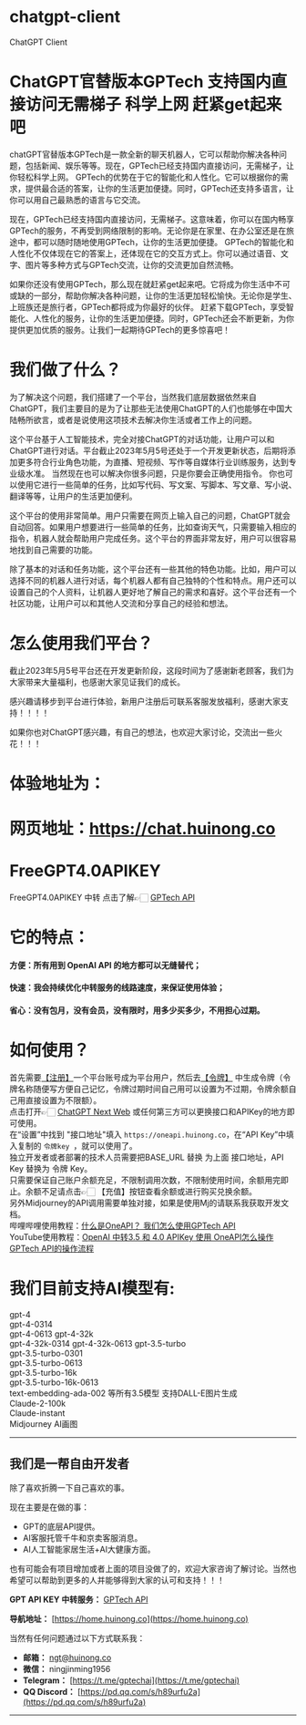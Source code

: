 # chatgpt-client
ChatGPT Client

# ChatGPT官替版本GPTech 支持国内直接访问无需梯子 科学上网 赶紧get起来吧

chatGPT官替版本GPTech是一款全新的聊天机器人，它可以帮助你解决各种问题，包括新闻、娱乐等等。现在，GPTech已经支持国内直接访问，无需梯子，让你轻松科学上网。
GPTech的优势在于它的智能化和人性化。它可以根据你的需求，提供最合适的答案，让你的生活更加便捷。同时，GPTech还支持多语言，让你可以用自己最熟悉的语言与它交流。

现在，GPTech已经支持国内直接访问，无需梯子。这意味着，你可以在国内畅享GPTech的服务，不再受到网络限制的影响。无论你是在家里、在办公室还是在旅途中，都可以随时随地使用GPTech，让你的生活更加便捷。
GPTech的智能化和人性化不仅体现在它的答案上，还体现在它的交互方式上。你可以通过语音、文字、图片等多种方式与GPTech交流，让你的交流更加自然流畅。

如果你还没有使用GPTech，那么现在就赶紧get起来吧。它将成为你生活中不可或缺的一部分，帮助你解决各种问题，让你的生活更加轻松愉快。无论你是学生、上班族还是旅行者，GPTech都将成为你最好的伙伴。
赶紧下载GPTech，享受智能化、人性化的服务，让你的生活更加便捷。同时，GPTech还会不断更新，为你提供更加优质的服务。让我们一起期待GPTech的更多惊喜吧！

# 我们做了什么？
为了解决这个问题，我们搭建了一个平台，当然我们底层数据依然来自ChatGPT，我们主要目的是为了让那些无法使用ChatGPT的人们也能够在中国大陆畅所欲言，或者是说使用这项技术去解决你生活或者工作上的问题。

这个平台基于人工智能技术，完全对接ChatGPT的对话功能，让用户可以和ChatGPT进行对话。平台截止2023年5月5号还处于一个开发更新状态，后期将添加更多符合行业角色功能，为直播、短视频、写作等自媒体行业训练服务，达到专业级水准。 当然现在也可以解决你很多问题，只是你要会正确使用指令。 你也可以使用它进行一些简单的任务，比如写代码、写文案、写脚本、写文章、写小说、翻译等等，让用户的生活更加便利。

这个平台的使用非常简单。用户只需要在网页上输入自己的问题，ChatGPT就会自动回答。如果用户想要进行一些简单的任务，比如查询天气，只需要输入相应的指令，机器人就会帮助用户完成任务。这个平台的界面非常友好，用户可以很容易地找到自己需要的功能。

除了基本的对话和任务功能，这个平台还有一些其他的特色功能。比如，用户可以选择不同的机器人进行对话，每个机器人都有自己独特的个性和特点。用户还可以设置自己的个人资料，让机器人更好地了解自己的需求和喜好。这个平台还有一个社区功能，让用户可以和其他人交流和分享自己的经验和想法。

# 怎么使用我们平台？
截止2023年5月5号平台还在开发更新阶段，这段时间为了感谢新老顾客，我们为大家带来大量福利，也感谢大家见证我们的成长。

感兴趣请移步到平台进行体验，新用户注册后可联系客服发放福利，感谢大家支持！！！！

如果你也对ChatGPT感兴趣，有自己的想法，也欢迎大家讨论，交流出一些火花！！！

# 体验地址为： 
# 网页地址：<a href ="https://chat.huinong.co">https://chat.huinong.co</a>


# FreeGPT4.0APIKEY
FreeGPT4.0APIKEY 中转 点击了解👉🏻 <a href="https://oneapi.huinong.co" target="_blank">GPTech API</a>
# 它的特点：
#### 方便：所有用到 OpenAI API 的地方都可以无缝替代；
#### 快速：我会持续优化中转服务的线路速度，来保证使用体验；
#### 省心：没有包月，没有会员，没有限时，用多少买多少，不用担心过期。
# 如何使用？
首先需要<a href="https://oneapi.huinong.co/register" target="_blank">【注册】</a>一个平台账号成为平台用户，然后去<a href="https://oneapi.huinong.co/token" target="_blank">【令牌】</a> 中生成令牌（令牌名称随便写方便自己记忆，令牌过期时间自己用可以设置为不过期，令牌余额自己用直接设置为不限额）。  
点击打开👉🏻  <a href="https://bot.huinong.co" target="_blank">ChatGPT Next Web</a> 或任何第三方可以更换接口和APIKey的地方即可使用。  
在“设置”中找到 "接口地址"填入 ```https://oneapi.huinong.co```，在“API Key”中填入复制的 ```令牌key ```，就可以使用了。  
独立开发者或者部署的技术人员需要把BASE_URL 替换 为上面 接口地址，API Key 替换为 令牌 Key。  
只需要保证自己账户余额充足，不限制调用次数，不限制使用时间，余额用完即止。余额不足请点击👉🏻 【充值】按钮查看余额或进行购买兑换余额。  
另外Midjourney的API调用需要单独对接，如果是使用Mj的请联系我获取开发文档。  
哔哩哔哩使用教程：<a href="https://www.bilibili.com/video/BV1aN411z7Kt/?share_source=copy_web&vd_source=0a70e7845129738934f93c76a8fac0a6">什么是OneAPI？ 我们怎么使用GPTech API</a>  
YouTube使用教程：<a href="https://youtu.be/az6RabCuv8Y">OpenAI 中转3.5 和 4.0 APIKey 使用 OneAPI怎么操作 GPTech API的操作流程</a>  

# 我们目前支持AI模型有:
gpt-4  
gpt-4-0314  
gpt-4-0613
gpt-4-32k  
gpt-4-32k-0314
gpt-4-32k-0613
gpt-3.5-turbo  
gpt-3.5-turbo-0301  
gpt-3.5-turbo-0613  
gpt-3.5-turbo-16k  
gpt-3.5-turbo-16k-0613  
text-embedding-ada-002 等所有3.5模型
支持DALL-E图片生成  
Claude-2-100k  
Claude-instant  
Midjourney AI画图   


---

## 我们是一帮自由开发者

除了喜欢折腾一下自己喜欢的事。

现在主要是在做的事：

- GPT的底层API提供。
- AI客服托管千牛和京卖客服消息。
- AI人工智能家居生活+AI大健康方面。

也有可能会有项目增加或者上面的项目没做了的，欢迎大家咨询了解讨论。当然也希望可以帮助到更多的人并能够得到大家的认可和支持！！！

**GPT API KEY 中转服务：** [GPTech API](https://home.huinong.co)

**导航地址：** [https://home.huinong.co](https://home.huinong.co)

当然有任何问题通过以下方式联系我：

- **邮箱：** [ngt@huinong.co](mailto:ngt@huinong.co)
- **微信：** ningjinming1956
- **Telegram：** [https://t.me/gptechai](https://t.me/gptechai)
- **QQ Discord：** [https://pd.qq.com/s/h89urfu2a](https://pd.qq.com/s/h89urfu2a)

---
